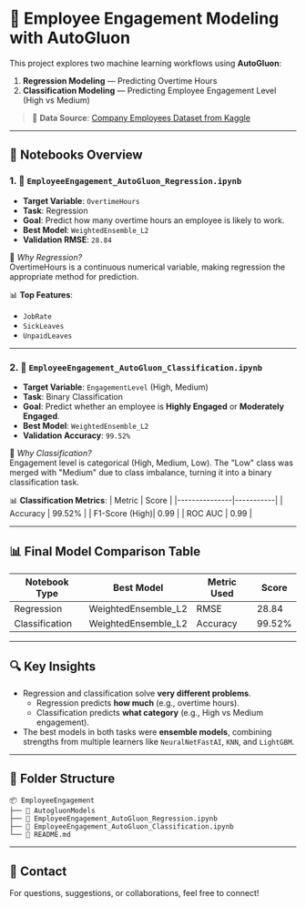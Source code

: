 # 🧠 Employee Engagement Modeling with AutoGluon

This project explores two machine learning workflows using **AutoGluon**:

1. **Regression Modeling** — Predicting Overtime Hours
2. **Classification Modeling** — Predicting Employee Engagement Level (High vs Medium)

> 📂 **Data Source**: [Company Employees Dataset from Kaggle](https://www.kaggle.com/datasets/abdallahwagih/company-employees/data)

---

## 📘 Notebooks Overview

### 1. 🧮 `EmployeeEngagement_AutoGluon_Regression.ipynb`

- **Target Variable**: `OvertimeHours`
- **Task**: Regression
- **Goal**: Predict how many overtime hours an employee is likely to work.
- **Best Model**: `WeightedEnsemble_L2`
- **Validation RMSE**: `28.84`

📌 *Why Regression?*  
OvertimeHours is a continuous numerical variable, making regression the appropriate method for prediction.

📊 **Top Features**:
- `JobRate`
- `SickLeaves`
- `UnpaidLeaves`

---

### 2. 🧩 `EmployeeEngagement_AutoGluon_Classification.ipynb`

- **Target Variable**: `EngagementLevel` (High, Medium)
- **Task**: Binary Classification
- **Goal**: Predict whether an employee is **Highly Engaged** or **Moderately Engaged**.
- **Best Model**: `WeightedEnsemble_L2`
- **Validation Accuracy**: `99.52%`

📌 *Why Classification?*  
Engagement level is categorical (High, Medium, Low). The "Low" class was merged with "Medium" due to class imbalance, turning it into a binary classification task.

📊 **Classification Metrics**:
| Metric        | Score     |
|---------------|-----------|
| Accuracy      | 99.52%    |
| F1-Score (High)| 0.99     |
| ROC AUC       | 0.99      |

---

## 📊 Final Model Comparison Table

| Notebook Type     | Best Model           | Metric Used      | Score     |
|-------------------|----------------------|------------------|-----------|
| Regression        | WeightedEnsemble_L2  | RMSE             | 28.84     |
| Classification    | WeightedEnsemble_L2  | Accuracy         | 99.52%    |

---

## 🔍 Key Insights

- Regression and classification solve **very different problems**.
  - Regression predicts **how much** (e.g., overtime hours).
  - Classification predicts **what category** (e.g., High vs Medium engagement).
- The best models in both tasks were **ensemble models**, combining strengths from multiple learners like `NeuralNetFastAI`, `KNN`, and `LightGBM`.

---

## 📁 Folder Structure

```
📦 EmployeeEngagement
├── 📁 AutogluonModels
├── 📓 EmployeeEngagement_AutoGluon_Regression.ipynb
├── 📓 EmployeeEngagement_AutoGluon_Classification.ipynb
└── 📄 README.md
```

---

## 💬 Contact

For questions, suggestions, or collaborations, feel free to connect!
